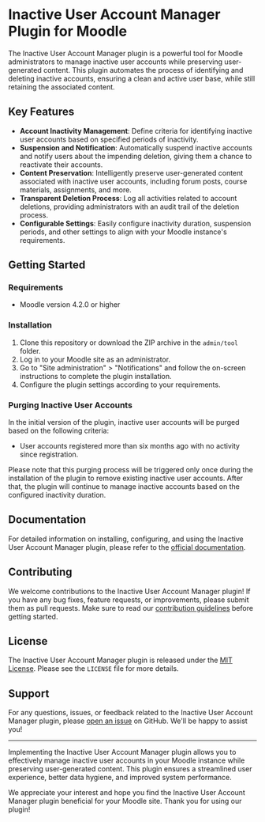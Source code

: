 # Inactive User Account Manager Plugin for Moodle

The Inactive User Account Manager plugin is a powerful tool for Moodle administrators to manage inactive user accounts while preserving user-generated content. This plugin automates the process of identifying and deleting inactive accounts, ensuring a clean and active user base, while still retaining the associated content.

## Key Features

- **Account Inactivity Management**: Define criteria for identifying inactive user accounts based on specified periods of inactivity.
- **Suspension and Notification**: Automatically suspend inactive accounts and notify users about the impending deletion, giving them a chance to reactivate their accounts.
- **Content Preservation**: Intelligently preserve user-generated content associated with inactive user accounts, including forum posts, course materials, assignments, and more.
- **Transparent Deletion Process**: Log all activities related to account deletions, providing administrators with an audit trail of the deletion process.
- **Configurable Settings**: Easily configure inactivity duration, suspension periods, and other settings to align with your Moodle instance's requirements.

## Getting Started

### Requirements

- Moodle version 4.2.0 or higher

### Installation

1. Clone this repository or download the ZIP archive in the `admin/tool` folder.
2. Log in to your Moodle site as an administrator.
3. Go to "Site administration" > "Notifications" and follow the on-screen instructions to complete the plugin installation.
4. Configure the plugin settings according to your requirements.

### Purging Inactive User Accounts

In the initial version of the plugin, inactive user accounts will be purged based on the following criteria:

- User accounts registered more than six months ago with no activity since registration.

Please note that this purging process will be triggered only once during the installation of the plugin to remove existing inactive user accounts. After that, the plugin will continue to manage inactive accounts based on the configured inactivity duration.

## Documentation

For detailed information on installing, configuring, and using the Inactive User Account Manager plugin, please refer to the [official documentation](link_to_documentation).

## Contributing

We welcome contributions to the Inactive User Account Manager plugin! If you have any bug fixes, feature requests, or improvements, please submit them as pull requests. Make sure to read our [contribution guidelines](link_to_contribution_guidelines) before getting started.

## License

The Inactive User Account Manager plugin is released under the [MIT License](link_to_license). Please see the `LICENSE` file for more details.

## Support

For any questions, issues, or feedback related to the Inactive User Account Manager plugin, please [open an issue](link_to_issues) on GitHub. We'll be happy to assist you!

---

Implementing the Inactive User Account Manager plugin allows you to effectively manage inactive user accounts in your Moodle instance while preserving user-generated content. This plugin ensures a streamlined user experience, better data hygiene, and improved system performance.

We appreciate your interest and hope you find the Inactive User Account Manager plugin beneficial for your Moodle site. Thank you for using our plugin!